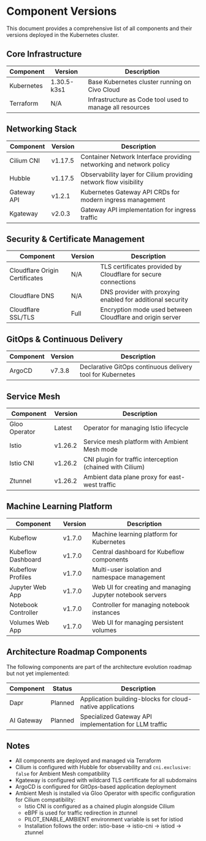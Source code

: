 # Component Versions

This document provides a comprehensive list of all components and their versions deployed in the Kubernetes cluster.

## Core Infrastructure

| Component | Version | Description |
|-----------|---------|-------------|
| Kubernetes | 1.30.5-k3s1 | Base Kubernetes cluster running on Civo Cloud |
| Terraform | N/A | Infrastructure as Code tool used to manage all resources |

## Networking Stack

| Component | Version | Description |
|-----------|---------|-------------|
| Cilium CNI | v1.17.5 | Container Network Interface providing networking and network policy |
| Hubble | v1.17.5 | Observability layer for Cilium providing network flow visibility |
| Gateway API | v1.2.1 | Kubernetes Gateway API CRDs for modern ingress management |
| Kgateway | v2.0.3 | Gateway API implementation for ingress traffic |

## Security & Certificate Management

| Component | Version | Description |
|-----------|---------|-------------|
| Cloudflare Origin Certificates | N/A | TLS certificates provided by Cloudflare for secure connections |
| Cloudflare DNS | N/A | DNS provider with proxying enabled for additional security |
| Cloudflare SSL/TLS | Full | Encryption mode used between Cloudflare and origin server |

## GitOps & Continuous Delivery

| Component | Version | Description |
|-----------|---------|-------------|
| ArgoCD | v7.3.8 | Declarative GitOps continuous delivery tool for Kubernetes |

## Service Mesh

| Component | Version | Description |
|-----------|---------|-------------|
| Gloo Operator | Latest | Operator for managing Istio lifecycle |
| Istio | v1.26.2 | Service mesh platform with Ambient Mesh mode |
| Istio CNI | v1.26.2 | CNI plugin for traffic interception (chained with Cilium) |
| Ztunnel | v1.26.2 | Ambient data plane proxy for east-west traffic |

## Machine Learning Platform

| Component | Version | Description |
|-----------|---------|-------------|
| Kubeflow | v1.7.0 | Machine learning platform for Kubernetes |
| Kubeflow Dashboard | v1.7.0 | Central dashboard for Kubeflow components |
| Kubeflow Profiles | v1.7.0 | Multi-user isolation and namespace management |
| Jupyter Web App | v1.7.0 | Web UI for creating and managing Jupyter notebook servers |
| Notebook Controller | v1.7.0 | Controller for managing notebook instances |
| Volumes Web App | v1.7.0 | Web UI for managing persistent volumes |

## Architecture Roadmap Components

The following components are part of the architecture evolution roadmap but not yet implemented:

| Component | Status | Description |
|-----------|--------|-------------|
| Dapr | Planned | Application building-blocks for cloud-native applications |
| AI Gateway | Planned | Specialized Gateway API implementation for LLM traffic |

## Notes

- All components are deployed and managed via Terraform
- Cilium is configured with Hubble for observability and `cni.exclusive: false` for Ambient Mesh compatibility
- Kgateway is configured with wildcard TLS certificate for all subdomains
- ArgoCD is configured for GitOps-based application deployment
- Ambient Mesh is installed via Gloo Operator with specific configuration for Cilium compatibility:
  - Istio CNI is configured as a chained plugin alongside Cilium
  - eBPF is used for traffic redirection in ztunnel
  - PILOT_ENABLE_AMBIENT environment variable is set for istiod
  - Installation follows the order: istio-base → istio-cni → istiod → ztunnel
